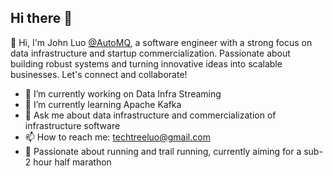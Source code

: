 ## Hi there 👋

👋 Hi, I'm John Luo [@AutoMQ](https://github.com/automq), a software engineer with a strong focus on data infrastructure and startup commercialization. 
Passionate about building robust systems and turning innovative ideas into scalable businesses. Let's connect and collaborate!

- 🔭 I’m currently working on Data Infra Streaming
- 🌱 I’m currently learning Apache Kafka
- 💬 Ask me about data infrastructure and commercialization of infrastructure software
- 📫 How to reach me: techtreeluo@gmail.com
- 🏃 Passionate about running and trail running, currently aiming for a sub-2 hour half marathon
